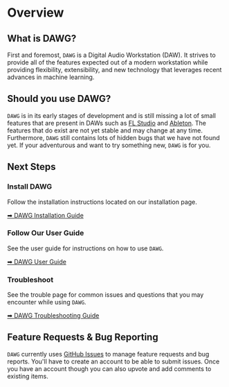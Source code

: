 # Overview
## What is DAWG?
First and foremost, `DAWG` is a Digital Audio Workstation (DAW). It strives to provide all of the features expected out of a modern workstation while providing flexibility, extensibility, and new technology that leverages recent advances in machine learning.

## Should you use DAWG?
`DAWG` is in its early stages of development and is still missing a lot of small features that are present in DAWs such as [FL Studio](https://www.image-line.com/flstudio/) and [Ableton](https://www.ableton.com/en/). The features that do exist are not yet stable and may change at any time. Furthermore, `DAWG` still contains lots of hidden bugs that we have not found yet. If your adventurous and want to try something new, `DAWG` is for you.

## Next Steps
### Install DAWG
Follow the installation instructions located on our installation page.

[➡ DAWG Installation Guide](/guide/installation.html)

### Follow Our User Guide
See the user guide for instructions on how to use `DAWG`.

[➡ DAWG User Guide](/guide/user_guide.html)

### Troubleshoot
See the trouble page for common issues and questions that you may encounter while using `DAWG`.

[➡ DAWG Troubleshooting Guide](/guide/troubleshooting.html)

## Feature Requests & Bug Reporting
`DAWG` currently uses [GitHub Issues](https://github.com/dawg/dawg/issues) to manage feature requests and bug reports. You'll have to create an account to be able to submit issues. Once you have an account though you can also upvote and add comments to existing items.
